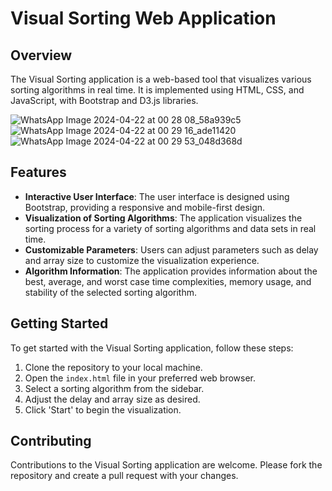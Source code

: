 # Visual Sorting Web Application

## Overview
The Visual Sorting application is a web-based tool that visualizes various sorting algorithms in real time. It is implemented using HTML, CSS, and JavaScript, with Bootstrap and D3.js libraries.



![WhatsApp Image 2024-04-22 at 00 28 08_58a939c5](https://github.com/granthgg/Sorting_Algorithm_Visualizer/assets/69439823/02752eb5-a4fd-4ad8-87a3-ff8005f1a927)
![WhatsApp Image 2024-04-22 at 00 29 16_ade11420](https://github.com/granthgg/Sorting_Algorithm_Visualizer/assets/69439823/6e3f36ad-5aab-43a8-88ad-753be67b405c)
![WhatsApp Image 2024-04-22 at 00 29 53_048d368d](https://github.com/granthgg/Sorting_Algorithm_Visualizer/assets/69439823/a40cadea-3169-479e-8821-8131a15cecf2)


## Features
- **Interactive User Interface**: The user interface is designed using Bootstrap, providing a responsive and mobile-first design.
- **Visualization of Sorting Algorithms**: The application visualizes the sorting process for a variety of sorting algorithms and data sets in real time.
- **Customizable Parameters**: Users can adjust parameters such as delay and array size to customize the visualization experience.
- **Algorithm Information**: The application provides information about the best, average, and worst case time complexities, memory usage, and stability of the selected sorting algorithm.

## Getting Started
To get started with the Visual Sorting application, follow these steps:

1. Clone the repository to your local machine.
2. Open the `index.html` file in your preferred web browser.
3. Select a sorting algorithm from the sidebar.
4. Adjust the delay and array size as desired.
5. Click 'Start' to begin the visualization.

## Contributing
Contributions to the Visual Sorting application are welcome. Please fork the repository and create a pull request with your changes.


